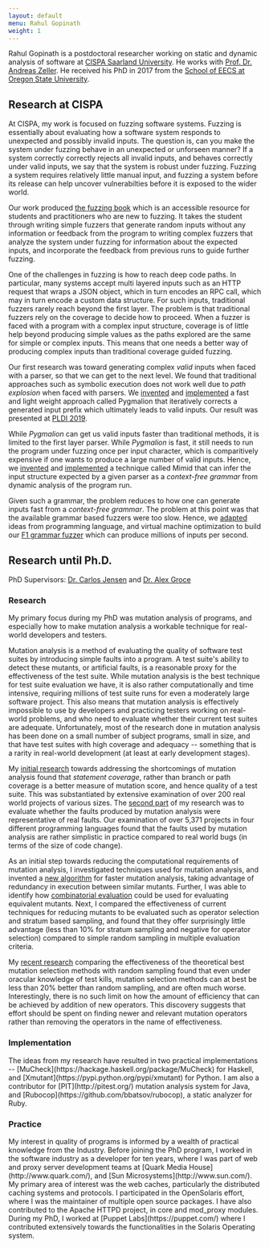 ```yaml
---
layout: default
menu: Rahul Gopinath
weight: 1
---
```

Rahul Gopinath is a postdoctoral researcher working on static and dynamic analysis of software at [CISPA Saarland University](http://cispa.saarland). He works with [Prof. Dr. Andreas Zeller](https://www.st.cs.uni-saarland.de/zeller/). He received his PhD in 2017 from the [School of EECS at Oregon State University](http://eecs.oregonstate.edu/).


<h2>Research at CISPA</h2>

At CISPA, my work is focused on fuzzing software systems. Fuzzing is essentially about evaluating how a software system responds to unexpected and possibly invalid inputs. The question is, can you make the system under fuzzing behave in an unexpected or unforseen manner? If a system correctly correctly rejects all invalid inputs, and behaves correctly under valid inputs, we say that the system is robust under fuzzing. Fuzzing a system requires relatively little manual input, and fuzzing a system before its release can help uncover vulnerabilties before it is exposed to the wider world.

Our work produced [the fuzzing book](https://www.fuzzingbook.org/) which is an accessible resource for students and practitioners who are new to fuzzing. It takes the student through writing simple fuzzers that generate random inputs without any information or feedback from the program to writing complex fuzzers that analyze the system under fuzzing for information about the expected inputs, and incorporate the feedback from previous runs to guide further fuzzing.

One of the challenges in fuzzing is how to reach deep code paths. In particular, many systems accept multi layered inputs such as an HTTP request that wraps a JSON object, which in turn encodes an RPC call, which may in turn encode a custom data structure. For such inputs, traditional fuzzers rarely reach beyond the first layer. The problem is that traditional fuzzers rely on the coverage to decide how to proceed. When a fuzzer is faced with a program with a complex input structure, coverage is of little help beyond producing simple values as the paths explored are the same for simple or complex inputs. This means that one needs a better way of producing complex inputs than traditional coverage guided fuzzing.

Our first research was toward generating complex *valid* inputs when faced with a parser, so that we can get to the next level. We found that traditional approaches such as symbolic execution does not work well due to *path explosion* when faced with parsers. 
We [invented](https://arxiv.org/abs/1810.08289) and [implemented](https://github.com/vrthra/pygmalion) a fast and light weight approach called Pygmalion that iteratively corrects a generated input prefix which ultimately leads to valid inputs. Our result was presented at [PLDI 2019](https://rahul.gopinath.org/publications/#mathis2019parser).

While *Pygmalion* can get us valid inputs faster than traditional methods, it is limited to the first layer parser. While *Pygmalion* is fast, it still needs to run the program under fuzzing once per input character, which is comparitively expensive if one wants to produce a large number of valid inputs. Hence, we [invented]((https://rahul.gopinath.org/publications/#gopinath2019inferring)) and [implemented](https://github.com/vrthra/pymimid/) a technique called Mimid that can infer the input structure expected by a given parser as a *context-free grammar* from dynamic analysis of the program run.

Given such a grammar, the problem reduces to how one can generate inputs fast from a *context-free grammar*. The problem at this point was that the available grammar based fuzzers were too slow. Hence, we [adapted](https://rahul.gopinath.org/publications/#gopinath2019building) ideas from programming language, and virtual machine optimization to build our [F1 grammar fuzzer](https://github.com/vrthra/f1) which can produce millions of inputs per second.

<h2>Research until Ph.D.</h2>

PhD Supervisors: [Dr. Carlos Jensen](http://dblp.uni-trier.de/pers/hd/j/Jensen:Carlos) and [Dr. Alex Groce](http://dblp.uni-trier.de/pers/hd/g/Groce:Alex)<br/>
<h3>Research</h3>
My primary focus during my PhD was mutation analysis of programs, and especially how to make mutation analysis a workable technique for real-world developers and testers.

<!--h5>Overview of publications</h5>
[<img src="/resources/img-publications.svg" alt="Publications" title="Publications" width="550px" align='center'>](/publications) -->

Mutation analysis is a method of evaluating the quality of software test suites by introducing simple faults into a program. A test suite's ability to detect these mutants, or artificial faults, is a reasonable proxy for the effectiveness of the test suite. While mutation analysis is the best technique for test suite evaluation we have, it is also rather computationally and time intensive, requiring millions of test suite runs for even a moderately large software project.  This also means that mutation analysis is effectively impossible to use by developers and practicing testers working on real-world problems, and who need to evaluate whether their current test suites are adequate. Unfortunately, most of the research done in mutation analysis has been done on a small number of subject programs, small in size, and that have test suites with high coverage and adequacy -- something that is a rarity in real-world development (at least at early development stages).


My [initial research](/publications/#gopinath2014code) towards addressing the shortcomings of mutation analysis found that <em>statement coverage</em>, rather than branch or path coverage is a better measure of mutation score, and hence quality of a test suite. This was substantiated by extensive examination of over 200 real world projects of various sizes. The [second part](/publications/#gopinath2014mutations) of my research was to evaluate whether the faults produced by mutation analysis were representative of real faults. Our examination of over 5,371 projects in four different programming languages found that the faults used by mutation analysis are rather simplistic in practice compared to real world bugs (in terms of the size of code change).

As an initial step towards reducing the computational requirements of mutation analysis, I investigated techniques used for mutation analysis, and invented a [new algorithm](/publications/#gopinath2016topsy) for faster mutation analysis, taking advantage of redundancy in execution between similar mutants. Further, I was able to identify how [combinatorial evaluation](/publications/#gopinath2015how) could be used for evaluating equivalent mutants. Next,
I compared the effectiveness of current techniques for reducing mutants to be evaluated such as operator selection and stratum based sampling, and found that they offer surprisingly little advantage (less than 10% for stratum sampling and negative for operator selection) compared to simple random sampling in multiple evaluation criteria.

My [recent research](/publications/#gopinath2016on) comparing the effectiveness of the theoretical best mutation
selection methods with random sampling found that even under oracular
knowledge of test kills, mutation selection methods can at best be less than
20% better than random sampling, and are often much worse. Interestingly, there
is no such limit on how the amount of efficiency that can be achieved by
addition of new operators. This discovery suggests that effort should be spent
on finding newer and relevant mutation operators rather than removing the
operators in the name of effectiveness.

<h3>Implementation</h3>
The ideas from my research have resulted in two practical implementations -- [MuCheck](https://hackage.haskell.org/package/MuCheck) for Haskell, and [Xmutant](https://pypi.python.org/pypi/xmutant) for Python. I am also a contributor for [PIT](http://pitest.org/) mutation analysis system for Java, and [Rubocop](https://github.com/bbatsov/rubocop), a static analyzer for Ruby.

<h3>Practice</h3>
My interest in quality of programs is informed by a wealth of practical knowledge from the Industry. Before joining the PhD program, I worked in the software industry as a developer for ten years, where I was part of web and proxy server development teams at [Quark Media House](http://www.quark.com/), and [Sun Microsystems](http://www.sun.com/). My primary area of interest was the web caches,  particularly the distributed caching systems and protocols. I participated in the OpenSolaris effort, where I was the maintainer of multiple open source packages. I have also contributed to the Apache HTTPD project, in core and mod_proxy modules. During my PhD, I worked at [Puppet Labs](https://puppet.com/) where I contributed extensively towards the functionalities in the Solaris Operating system.


